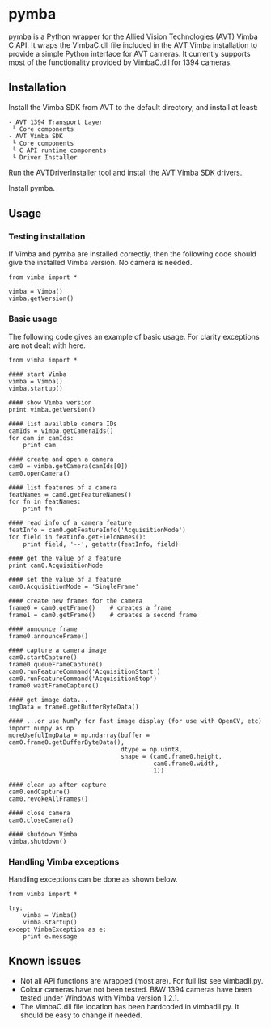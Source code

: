 # pymba

pymba is a Python wrapper for the Allied Vision Technologies (AVT) Vimba C API. It wraps the VimbaC.dll file included in the AVT Vimba installation to provide a simple Python interface for AVT cameras. It currently supports most of the functionality provided by VimbaC.dll for 1394 cameras.

## Installation

Install the Vimba SDK from AVT to the default directory, and install at least:

	- AVT 1394 Transport Layer
	 └ Core components
	- AVT Vimba SDK
	 └ Core components
	 └ C API runtime components
	 └ Driver Installer

Run the AVTDriverInstaller tool and install the AVT Vimba SDK drivers.

Install pymba.

## Usage

### Testing installation 

If Vimba and pymba are installed correctly, then the following code should give the installed Vimba version. No camera is needed.

	from vimba import *
	
	vimba = Vimba()
	vimba.getVersion()
	
### Basic usage

The following code gives an example of basic usage. For clarity exceptions are not dealt with here.

	from vimba import *
	
	#### start Vimba
	vimba = Vimba()
	vimba.startup()
	
	#### show Vimba version
	print vimba.getVersion()
	
	#### list available camera IDs
	camIds = vimba.getCameraIds()
	for cam in camIds:
		print cam
	
	#### create and open a camera
	cam0 = vimba.getCamera(camIds[0])
	cam0.openCamera()
	
	#### list features of a camera
	featNames = cam0.getFeatureNames()
	for fn in featNames:
		print fn
	
	#### read info of a camera feature
	featInfo = cam0.getFeatureInfo('AcquisitionMode')
	for field in featInfo.getFieldNames():
		print field, '--', getattr(featInfo, field)
	
	#### get the value of a feature
	print cam0.AcquisitionMode
	
	#### set the value of a feature
	cam0.AcquisitionMode = 'SingleFrame'
	
	#### create new frames for the camera
	frame0 = cam0.getFrame()	# creates a frame
	frame1 = cam0.getFrame()	# creates a second frame
	
	#### announce frame
	frame0.announceFrame()
	
	#### capture a camera image
	cam0.startCapture()
	frame0.queueFrameCapture()
	cam0.runFeatureCommand('AcquisitionStart')
	cam0.runFeatureCommand('AcquisitionStop')
	frame0.waitFrameCapture()
	
	#### get image data...
	imgData = frame0.getBufferByteData()
	
	#### ...or use NumPy for fast image display (for use with OpenCV, etc)
	import numpy as np
	moreUsefulImgData = np.ndarray(buffer = cam0.frame0.getBufferByteData(),
								   dtype = np.uint8,
								   shape = (cam0.frame0.height,
											cam0.frame0.width,
											1))
	
	#### clean up after capture
	cam0.endCapture()
	cam0.revokeAllFrames()
	
	#### close camera
	cam0.closeCamera()
	
	#### shutdown Vimba	
	vimba.shutdown()
	
	
	


	

### Handling Vimba exceptions

Handling exceptions can be done as shown below.

	from vimba import *

	try:
		vimba = Vimba()
		vimba.startup()
	except VimbaException as e:
		print e.message



## Known issues

* Not all API functions are wrapped (most are). For full list see vimbadll.py.
* Colour cameras have not been tested. B&W 1394 cameras have been tested under Windows with Vimba version 1.2.1.
* The VimbaC.dll file location has been hardcoded in vimbadll.py. It should be easy to change if needed.

